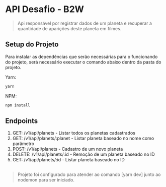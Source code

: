 # API Desafio - B2W
> Api responsável por registrar dados de um planeta e recuperar a quantidade de aparições deste planeta em filmes.

## Setup do Projeto

Para instalar as dependências que serão necessárias para o funcionando do projeto, será necessário executar o comando abaixo dentro da pasta do projeto.

Yarn: 
```sh
yarn
```

NPM: 
```sh
npm install
```

## Endpoints

1. GET: /v1/api/planets - Listar todos os planetas cadastrados
2. GET: /v1/api/planets/:planet - Listar planeta baseado no nome como parâmetro
3. POST: /v1/api/planets - Cadastro de um novo planeta
4. DELETE: /v1/api/planets/:id - Remoção de um planeta baseado no ID
5. GET: /v1/api/planets/:id - Listar planeta baseado no ID

##

> Projeto foi configurado para atender ao comando [yarn dev] junto ao nodemon para ser iniciado.
